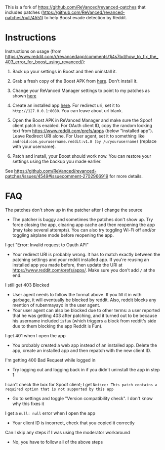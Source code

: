 This is a fork of https://github.com/ReVanced/revanced-patches that includes patches (https://github.com/ReVanced/revanced-patches/pull/4551) to help Boost evade detection by Reddit.

# Instructions
Instructions on usage (from https://www.reddit.com/r/revancedapp/comments/1j4s7bd/how_to_fix_the_403_error_for_boost_using_revanced/):

1. Back up your settings in Boost and then uninstall it.

2. Grab a fresh copy of the Boost APK from [here](https://www.apkmirror.com/apk/ruben-mayayo/boost-for-reddit/boost-for-reddit-1-12-12-release/boost-for-reddit-1-12-12-android-apk-download/). Don't install it.

3. Change your ReVanced Manager settings to point to my patches as shown [here](https://github.com/user-attachments/assets/0094627f-fb5e-45fd-97f3-6ee24d21027e)

4. Create an installed app [here](https://www.reddit.com/prefs/apps/). For redirect uri, set it to `http://127.0.0.1:8080`. You can leave about url blank.

5. Open the Boost APK in ReVanced Manager and make sure the Spoof client patch is enabled. For OAuth client ID, copy the random looking text from https://www.reddit.com/prefs/apps (below "Installed app"). Leave Redirect URI alone. For User agent, set it to something like `android:com.yourusername.reddit:v1.0 (by /u/yourusername)` (replace with your username).

6. Patch and install, your Boost should work now. You can restore your settings using the backup you made earlier.

See https://github.com/ReVanced/revanced-patches/issues/4549#issuecomment-2702966919 for more details.

# FAQ

The patches don't show up in the patcher after I change the source

* The patcher is buggy and sometimes the patches don't show up. Try force closing the app, clearing app cache and then reopening the app (may take several attempts). You can also try toggling Wi-Fi off and/or toggling airplane mode before reopening the app.

I get "Error: Invalid request to Oauth API"

* Your redirect URI is probably wrong. It has to match exactly between the patching settings and your reddit installed app. If you're reusing an installed app you made before, then update the URI at https://www.reddit.com/prefs/apps/. Make sure you don't add `/` at the end.

I still get 403 Blocked

* User agent needs to follow the format above. If you fill it in with garbage, it will eventually be blocked by reddit. Also, reddit blocks any mention of rubenmayayo in the user agent.
* Your user agent can also be blocked due to other terms: a user reported that he was getting 403 after patching, and it turned out to be because his username included `isfun` (which triggers a block from reddit's side due to them blocking the app Reddit is Fun).

I get 401 when I open the app

* You probably created a web app instead of an installed app. Delete the app, create an installed app and then repatch with the new client ID.

I'm getting 400 Bad Request while logged in

* Try logging out and logging back in if you didn't uninstall the app in step 1

I can't check the box for Spoof client; I get `Notice: This patch contains a required option that is not supported by this app`

* Go to settings and toggle "Version compatibility check". I don't know why this fixes it

I get a `null: null` error when I open the app

* Your client ID is incorrect, check that you copied it correctly

Can I skip any steps if I was using the moderator workaround

* No, you have to follow all of the above steps
